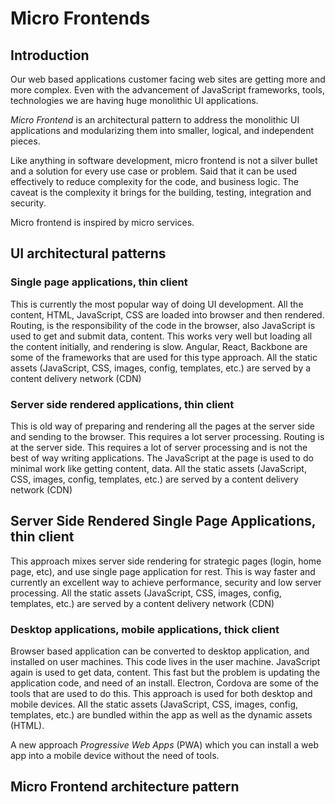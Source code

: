 # Micro Frontends

## Introduction
Our web based applications customer facing web sites are getting  more and more complex. Even with the advancement of JavaScript frameworks, tools, technologies we are having huge monolithic UI applications.

_Micro Frontend_ is an architectural pattern to address the monolithic UI applications and modularizing them into smaller, logical, and independent pieces.

Like anything in software development, micro frontend is not a silver bullet and a solution for every use case or problem. Said that it can be used effectively to reduce complexity for the code, and business logic. The caveat is the complexity it brings for the building, testing, integration and security.

Micro frontend is inspired by micro services.

## UI architectural patterns


### Single page applications, thin client
This is currently the most popular way of doing UI development. All the content, HTML, JavaScript, CSS are loaded into browser and then rendered. Routing, is the responsibility of the code in the browser, also JavaScript is used to get and submit data, content. This works very well but loading all the content initially, and rendering is slow. Angular, React, Backbone are some of the frameworks that are used for this type approach. All the static assets (JavaScript, CSS, images, config, templates, etc.) are served by a content delivery network (CDN)

### Server side rendered applications, thin client
This is old way of preparing and rendering all the pages at the server side and sending to the browser. This requires a lot server processing. Routing is at the server side. This requires a lot of server processing and is not the best of way writing applications. The JavaScript at the page is used to do minimal work like getting content, data. All the static assets (JavaScript, CSS, images, config, templates, etc.) are served by a content delivery network (CDN)

## Server Side Rendered Single Page Applications, thin client
This approach mixes server side rendering for strategic pages (login, home page, etc), and use single page application for rest. This is way faster and currently an excellent way to achieve performance, security and low server processing. All the static assets (JavaScript, CSS, images, config, templates, etc.) are served by a content delivery network (CDN)

### Desktop applications, mobile applications, thick client
Browser based application can be converted to desktop application, and installed on user machines. This code lives in the user machine. JavaScript again is used to get data, content. This fast but the problem is updating the application code, and need of an install. Electron, Cordova are some of the tools that are used to do this. This approach is used for both desktop and mobile devices. All the static assets (JavaScript, CSS, images, config, templates, etc.) are bundled within the app as well as the dynamic assets (HTML).

A new approach _Progressive Web Apps_ (PWA) which you can install a web app into a mobile device without the need of tools.

## Micro Frontend architecture pattern
